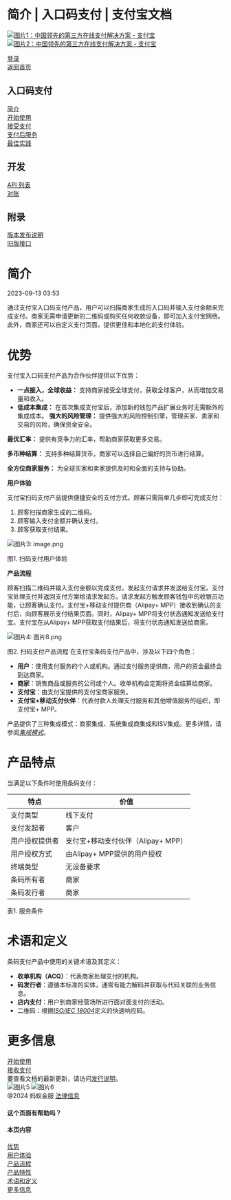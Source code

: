 简介 | 入口码支付 | 支付宝文档
==================

[![图片1：中国领先的第三方在线支付解决方案 - 支付宝](https://ac.alipay.com/storage/2024/3/26/d66c43c0-440d-4c97-9976-f2028a2c8c5e.svg)![图片2：中国领先的第三方在线支付解决方案 - 支付宝](https://ac.alipay.com/storage/2024/3/26/a48bd336-aea0-4f16-bf83-616eacbb4434.svg)](/docs/)

[登录](https://global.alipay.com/ilogin/account_login.htm?goto=https%3A%2F%2Fglobal.alipay.com%2Fdocs%2Fac%2Fams_ec%2Fintroduction)  
[返回首页](../../)  

入口码支付
------------

[简介](/docs/ac/ams_ec/introduction)  
[开始使用](/docs/ac/ams_ec/start)  
[接受支付](/docs/ac/ams_ec/acceptpayment)  
[支付后服务](/docs/ac/ams_ec/postpayment)  
[最佳实践](/docs/ac/ams_ec/bp)  

开发
----

[API 列表](/docs/ac/ams_ec/apilist)  
[对账](/docs/ac/ams_ec/reconcile)  

附录
----

[版本发布说明](/docs/ac/ams_ec/releasenotes)  
[旧版接口](/docs/ac/ams_ec/cvgicc)  

简介
============

2023-09-13 03:53

通过支付宝入口码支付产品，用户可以扫描商家生成的入口码并输入支付金额来完成支付。商家无需申请更新的二维码或购买任何收款设备，即可加入支付宝网络。此外，商家还可以自定义支付页面，提供更佳和本地化的支付体验。

优势
========

支付宝入口码支付产品为合作伙伴提供以下优势：

*   **一点接入，全球收益：** 支持商家接受全球支付，获取全球客户，从而增加交易量和收入。
*   **低成本集成：** 在首次集成支付宝后，添加新的钱包产品扩展业务时无需额外的集成成本。
**强大的风险管理：** 提供强大的风险控制引擎，管理买家、卖家和交易的风险，确保资金安全。

**最优汇率：** 提供有竞争力的汇率，帮助商家获取更多交易。

**多币种结算：** 支持多种结算货币，商家可以选择自己偏好的货币进行结算。

**全方位商家服务：** 为全球买家和卖家提供及时和全面的支持与协助。

**用户体验**

支付宝扫码支付产品提供便捷安全的支付方式。顾客只需简单几步即可完成支付：

1. 顾客扫描商家生成的二维码。
2. 顾客输入支付金额并确认支付。
3. 顾客获取支付结果。

![图片3: image.png](https://idocs-assets.marmot-cloud.com/storage/idocs87c36dc8dac653c1/1592971569720-042d0976-1ee8-40ed-a321-dc86f956bcd7.png)

图1. 扫码支付用户体验

**产品流程**

顾客扫描二维码并输入支付金额以完成支付。发起支付请求并发送给支付宝。支付宝处理支付并返回支付方案给请求发起方。请求发起方触发顾客钱包中的收银员功能，让顾客确认支付。支付宝+移动支付提供商（Alipay+ MPP）接收到确认的支付后，向顾客展示支付结果页面。同时，Alipay+ MPP将支付状态通知发送给支付宝。支付宝在从Alipay+ MPP获取支付结果后，将支付状态通知发送给商家。

![图片4: 图片8.png](https://idocs-assets.marmot-cloud.com/storage/idocs87c36dc8dac653c1/1630565139089-31ed4543-9c57-45a9-9383-18e9ec59d3c3.png)

图2. 扫码支付产品流程
在支付宝条码支付产品中，涉及以下四个角色：

*   **用户**：使用支付服务的个人或机构。通过支付服务提供商，用户的资金最终会到达商家。
*   **商家**：销售商品或服务的公司或个人。收单机构会定期将资金结算给商家。
*   **支付宝**：由支付宝提供的支付宝商家服务。
*   **支付宝+移动支付伙伴**：代表付款人处理支付服务和其他增值服务的组织，即支付宝+ MPP。

产品提供了三种集成模式：商家集成、系统集成商集成和ISV集成。更多详情，请参阅[_集成模式_](https://global.alipay.com/doc/ams_ec/intmode)。

产品特点
==========

当满足以下条件时使用条码支付：

| **特点** | **价值** |
| --- | --- |
| 支付类型 | 线下支付 |
| 支付发起者 | 客户 |
| 用户授权提供者 | 支付宝+移动支付伙伴（Alipay+ MPP） |
| 用户授权方式 | 由Alipay+ MPP提供的用户授权 |
| 终端类型 | 无设备要求 |
| 条码所有者 | 商家 |
| 条码发行者 | 商家 |

表1. 服务条件

术语和定义
==========

条码支付产品中使用的关键术语及其定义：

*   **收单机构（ACQ）**：代表商家处理支付的机构。
*   **码发行者**：遵循本标准的实体，通常有能力解码并获取与代码关联的业务信息。
*   **店内支付**：用户到商家经营场所进行面对面支付的活动。
*   二维码：根据[_ISO/IEC 18004_](https://www.iso.org/standard/62021.html)定义的快速响应码。

更多信息
==========

[开始使用](https://global.alipay.com/docs/ac/ams_ec/start)  
[接收支付](https://global.alipay.com/docs/ac/ams_ec/acceptpayment)  
要查看文档的最新更新，请访问[发行说明](https://global.alipay.com/docs/releasenotes)。  
![图片5](https://ac.alipay.com/storage/2021/5/20/19b2c126-9442-4f16-8f20-e539b1db482a.png) ![图片6](https://ac.alipay.com/storage/2021/5/20/e9f3f154-dbf0-455f-89f0-b3d4e0c14481.png)  
@2024 蚂蚁金服 [法律信息](https://global.alipay.com/docs/ac/platform/membership)  

#### 这个页面有帮助吗？

#### 本页内容

[优势](#nLf1i "优势")  
[用户体验](#6nnxD "用户体验")  
[产品流程](#cwR5x "产品流程")  
[产品特性](#lECjm "产品特性")  
[术语和定义](#GgxiV "术语和定义")  
[更多信息](#WJoMx "更多信息")